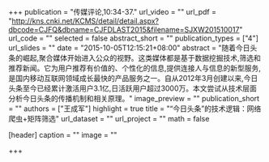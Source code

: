 +++
publication = "传媒评论,10:34-37."
url_video = ""
url_pdf = "http://kns.cnki.net/KCMS/detail/detail.aspx?dbcode=CJFQ&dbname=CJFDLAST2015&filename=SJXW201510017"
url_code = ""
selected = false
abstract_short = ""
publication_types = ["4"]
url_slides = ""
date = "2015-10-05T12:15:21+08:00"
abstract = "随着今日头条的崛起,聚合媒体开始进入公众的视野。这类媒体都是基于数据挖掘技术,筛选和推荐新闻。它为用户推荐有价值的、个性化的信息,提供连接人与信息的新型服务,是国内移动互联网领域成长最快的产品服务之一。自从2012年3月创建以来,今日头条至今已经累计激活用户3.1亿,日活跃用户超过3000万。本文尝试从技术层面分析今日头条的传播机制和相关原理。"
image_preview = ""
publication_short = ""
authors = ["王成军"]
highlight = true
title = "“今日头条”的技术逻辑：网络爬虫+矩阵筛选"
url_dataset = ""
url_project = ""
math = false

[header]
  caption = ""
  image = ""

+++
